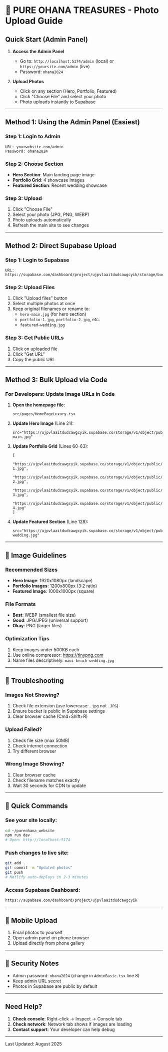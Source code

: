 # 📸 PURE OHANA TREASURES - Photo Upload Guide

## Quick Start (Admin Panel)

1. **Access the Admin Panel**
   - Go to: `http://localhost:5174/admin` (local) or `https://yoursite.com/admin` (live)
   - Password: `ohana2024`

2. **Upload Photos**
   - Click on any section (Hero, Portfolio, Featured)
   - Click "Choose File" and select your photo
   - Photo uploads instantly to Supabase

---

## Method 1: Using the Admin Panel (Easiest)

### Step 1: Login to Admin
```
URL: yourwebsite.com/admin
Password: ohana2024
```

### Step 2: Choose Section
- **Hero Section**: Main landing page image
- **Portfolio Grid**: 4 showcase images
- **Featured Section**: Recent wedding showcase

### Step 3: Upload
1. Click "Choose File"
2. Select your photo (JPG, PNG, WEBP)
3. Photo uploads automatically
4. Refresh the main site to see changes

---

## Method 2: Direct Supabase Upload

### Step 1: Login to Supabase
```
URL: https://supabase.com/dashboard/project/ujpvlaaitdudcawgcyik/storage/buckets/pureohanatreasures
```

### Step 2: Upload Files
1. Click "Upload files" button
2. Select multiple photos at once
3. Keep original filenames or rename to:
   - `hero-main.jpg` (for hero section)
   - `portfolio-1.jpg`, `portfolio-2.jpg`, etc.
   - `featured-wedding.jpg`

### Step 3: Get Public URLs
1. Click on uploaded file
2. Click "Get URL"
3. Copy the public URL

---

## Method 3: Bulk Upload via Code

### For Developers: Update Image URLs in Code

1. **Open the homepage file**:
   ```
   src/pages/HomePageLuxury.tsx
   ```

2. **Update Hero Image** (Line 21):
   ```tsx
   src="https://ujpvlaaitdudcawgcyik.supabase.co/storage/v1/object/public/pureohanatreasures/hero-main.jpg"
   ```

3. **Update Portfolio Grid** (Lines 60-63):
   ```tsx
   [
     "https://ujpvlaaitdudcawgcyik.supabase.co/storage/v1/object/public/pureohanatreasures/portfolio-1.jpg",
     "https://ujpvlaaitdudcawgcyik.supabase.co/storage/v1/object/public/pureohanatreasures/portfolio-2.jpg",
     "https://ujpvlaaitdudcawgcyik.supabase.co/storage/v1/object/public/pureohanatreasures/portfolio-3.jpg",
     "https://ujpvlaaitdudcawgcyik.supabase.co/storage/v1/object/public/pureohanatreasures/portfolio-4.jpg"
   ]
   ```

4. **Update Featured Section** (Line 128):
   ```tsx
   src="https://ujpvlaaitdudcawgcyik.supabase.co/storage/v1/object/public/pureohanatreasures/featured-wedding.jpg"
   ```

---

## 📝 Image Guidelines

### Recommended Sizes
- **Hero Image**: 1920x1080px (landscape)
- **Portfolio Images**: 1200x800px (3:2 ratio)
- **Featured Image**: 1000x1000px (square)

### File Formats
- **Best**: WEBP (smallest file size)
- **Good**: JPG/JPEG (universal support)
- **Okay**: PNG (larger files)

### Optimization Tips
1. Keep images under 500KB each
2. Use online compressor: https://tinypng.com
3. Name files descriptively: `maui-beach-wedding.jpg`

---

## 🚨 Troubleshooting

### Images Not Showing?
1. Check file extension (use lowercase: `.jpg` not `.JPG`)
2. Ensure bucket is public in Supabase settings
3. Clear browser cache (Cmd+Shift+R)

### Upload Failed?
1. Check file size (max 50MB)
2. Check internet connection
3. Try different browser

### Wrong Image Showing?
1. Clear browser cache
2. Check filename matches exactly
3. Wait 30 seconds for CDN to update

---

## 🎯 Quick Commands

### See your site locally:
```bash
cd ~/pureohana_website
npm run dev
# Open: http://localhost:5174
```

### Push changes to live site:
```bash
git add .
git commit -m "Updated photos"
git push
# Netlify auto-deploys in 2-3 minutes
```

### Access Supabase Dashboard:
```
https://supabase.com/dashboard/project/ujpvlaaitdudcawgcyik
```

---

## 📱 Mobile Upload

1. Email photos to yourself
2. Open admin panel on phone browser
3. Upload directly from phone gallery

---

## 🔐 Security Notes

- Admin password: `ohana2024` (change in `AdminBasic.tsx` line 8)
- Keep admin URL secret
- Photos in Supabase are public by default

---

## Need Help?

1. **Check console**: Right-click → Inspect → Console tab
2. **Check network**: Network tab shows if images are loading
3. **Contact support**: Your developer can help debug

---

Last Updated: August 2025